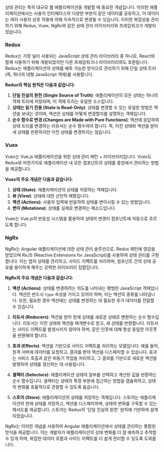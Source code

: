 상태 관리는 특히 대규모 웹 애플리케이션을 개발할 때 중요한 개념입니다. 이러한 애플리케이션에서는 사용자 인터페이스의 다양한 부분이 같은 데이터를 공유하고, 이 데이터는 여러 사용자 상호 작용에 의해 지속적으로 변경될 수 있습니다. 이러한 복잡성을 관리하기 위해 Redux, Vuex, NgRx와 같은 상태 관리 라이브러리와 프레임워크가 개발되었습니다.

### Redux

Redux는 가장 널리 사용되는 JavaScript 상태 관리 라이브러리 중 하나로, React와 함께 사용하기 위해 개발되었지만 다른 프레임워크나 라이브러리와도 호환됩니다. Redux는 애플리케이션의 상태를 예측 가능한 방식으로 관리하기 위해 단일 상태 트리 (즉, 하나의 대형 JavaScript 객체)를 사용합니다.

**Redux의 핵심 원칙은 다음과 같습니다:**

1. **단일 진실의 원천 (Single Source of Truth)**: 애플리케이션의 모든 상태는 하나의 객체 트리에 저장되며, 이 객체 트리는 유일한 소스입니다.
2. **상태는 읽기 전용 (State is Read-Only)**: 상태를 변경할 수 있는 유일한 방법은 액션을 보내는 것이며, 액션은 상태를 어떻게 변경할지를 설명하는 객체입니다.
3. **순수 함수로 변경 (Changes are Made with Pure Functions)**: 액션에 응답하여 상태 트리를 변경하는 리듀서는 순수 함수여야 합니다. 즉, 이전 상태와 액션을 받아 새 상태를 반환하지만 이전 상태를 변경하지는 않습니다.

### Vuex

Vuex는 Vue.js 애플리케이션을 위한 상태 관리 패턴 + 라이브러리입니다. Vuex도 Redux와 마찬가지로 애플리케이션 내 모든 컴포넌트의 상태를 중앙에서 관리하는 방법을 제공합니다.

**Vuex의 주요 개념은 다음과 같습니다:**

1. **상태 (State)**: 애플리케이션의 상태를 저장하는 객체입니다.
2. **뷰 (View)**: 상태에 대한 선언적 매핑입니다.
3. **액션 (Actions)**: 사용자 입력에 반응하여 상태를 변이시킬 수 있는 방법입니다.
4. **변이 (Mutations)**: 상태를 실제로 변경하는 메소드입니다.

Vuex는 Vue.js의 반응성 시스템을 활용하여 상태의 변경이 컴포넌트에 자동으로 흐르도록 합니다.

### NgRx

NgRx는 Angular 애플리케이션에 대한 상태 관리 솔루션으로, Redux 패턴에 영감을 받았으며 RxJS (Reactive Extensions for JavaScript)를 사용하여 상태 관리를 구현합니다. 이는 앱의 상태를 관리하고, 사이드 이펙트를 처리하며, 컴포넌트 간의 상태 공유를 용이하게 해주는 강력한 라이브러리 집합입니다.

**NgRx의 주요 개념은 다음과 같습니다:**

1. **액션 (Actions)**: 상태를 변경하려는 의도를 나타내는 평범한 JavaScript 객체입니다. 액션은 반드시 `type` 속성을 가지고 있어야 하며, 이는 액션의 종류를 나타냅니다. 또한, 필요한 경우 액션에는 상태를 변경하는 데 필요한 추가 데이터를 전달할 수 있습니다.

2. **리듀서 (Reducers)**: 액션을 받아 현재 상태를 새로운 상태로 변환하는 순수 함수입니다. 리듀서는 이전 상태와 액션을 매개변수로 받고, 새 상태를 반환합니다. 리듀서는 사이드 이펙트를 발생시키지 않아야 하며, 같은 인풋에 대해 항상 동일한 아웃풋을 반환해야 합니다.

3. **효과 (Effects)**: 액션을 기반으로 사이드 이펙트를 처리하는 모델입니다. 예를 들어, 원격 서버에 데이터를 요청하고, 결과를 받아 액션을 디스패치할 수 있습니다. 효과는 서비스 호출과 같은 비동기 작업을 처리하고, 그 결과를 기반으로 새로운 액션을 발행하여 상태를 갱신하는 데 사용됩니다.

4. **셀렉터 (Selectors)**: 애플리케이션 상태의 일부를 선택하고 계산된 값을 반환하는 순수 함수입니다. 셀렉터는 상태의 특정 부분에 접근하는 방법을 캡슐화하고, 상태의 변화를 효율적으로 관찰할 수 있도록 돕습니다.

5. **스토어 (Store)**: 애플리케이션의 상태를 저장하는 객체입니다. 스토어는 애플리케이션의 현재 상태를 저장하고, 액션을 디스패치하며, 상태의 변화를 구독할 수 있는 메서드를 제공합니다. 스토어는 Redux의 '단일 진실의 원천' 원칙에 기반하여 설계되었습니다.

NgRx는 이러한 개념을 사용하여 Angular 애플리케이션에서 상태를 관리하는 통합된 방식을 제공합니다. 이는 개발자가 애플리케이션의 상태 변화를 더 잘 예측하고 추적할 수 있게 하며, 복잡한 데이터 흐름과 사이드 이펙트를 더 쉽게 관리할 수 있도록 도와줍니다.
